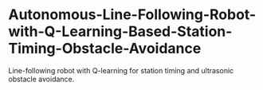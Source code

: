 # Autonomous-Line-Following-Robot-with-Q-Learning-Based-Station-Timing-Obstacle-Avoidance
Line-following robot with Q-learning for station timing and ultrasonic obstacle avoidance.
